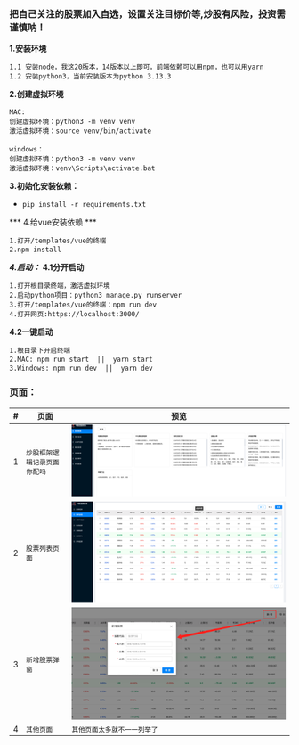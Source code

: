 ### 把自己关注的股票加入自选，设置关注目标价等,炒股有风险，投资需谨慎呐！
**1.安装环境**
```
1.1 安装node，我这20版本，14版本以上即可，前端依赖可以用npm，也可以用yarn
1.2 安装python3，当前安装版本为python 3.13.3

```

**2.创建虚拟环境**
```
MAC:
创建虚拟环境：python3 -m venv venv
激活虚拟环境：source venv/bin/activate

windows：
创建虚拟环境：python3 -m venv venv
激活虚拟环境：venv\Scripts\activate.bat
```

**3.初始化安装依赖：**
* ```pip install -r requirements.txt```

*** 4.给vue安装依赖 ***
```
1.打开/templates/vue的终端
2.npm install
```

***4.启动：***
**4.1分开启动**
```
1.打开根目录终端，激活虚拟环境
2.启动python项目：python3 manage.py runserver
3.打开/templates/vue的终端：npm run dev 
4.打开网页:https://localhost:3000/
```
**4.2一键启动**
```
1.根目录下开启终端
2.MAC: npm run start  ||  yarn start
3.Windows: npm run dev  ||  yarn dev
```

### 页面：
|#|页面|预览|
|---|---|----
|1|`炒股框架逻辑记录页面 你配吗`|![](/gitImage/recode.png "炒股框架逻辑记录页面")
|2|`股票列表页面       `|![](/gitImage/info.png "股票列表页面")
|3|`新增股票弹窗       `|![](/gitImage/add.png "新增股票弹窗")
|4|`其他页面          `|`其他页面太多就不一一列举了`








